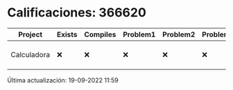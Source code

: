 # Calificaciones: 366620
|Project|Exists|Compiles|Problem1|Problem2|Problem3|Extra|CommitHash|CommitDate|CheckDate|Comments|DueDate|Grade|
|-|-|-|-|-|-|-|-|-|-|-|-|-|
|Calculadora|❌|❌|❌|❌|❌|❌|NA|NA|19-09-2022 11:59:40|No se encontró el archivo en PracticasCompuI/Calculadora/Calculadora.cpp|24-10-2022 21:00:00|5|

Última actualización: 19-09-2022 11:59